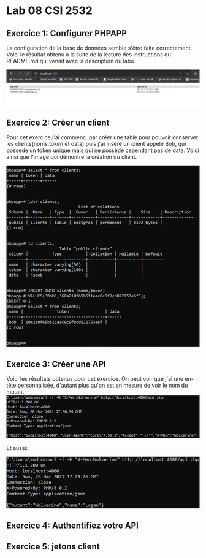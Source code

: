 # Lab 08 CSI 2532

## Exercice 1: Configurer PHPAPP

La configuration de la base de données semble s'être faite correctement. Voici le résultat obtenu à la suite de la lecture des instructions du README.md qui venait
avec la description du labo.

![Exercice_1](Images/Exercice_1.png)

## Exercice 2: Créer un client

Pour cet exercice,j'ai commenc. par créer une table pour pouvoir conserver les clients(noms,token et data) puis j'ai inséré un client appelé Bob, qui possède un token unique
mais qui ne possède cependant pas de data. Voici ainsi que l'image qui démontre la création du client.

![Exercice_2](Images/Exercice_2.png)

## Exercice 3: Créer une API

Voici les résultats obtenus pour cet exercice. On peut voir que j'ai une en-tête personnalisée, d'autant plus qu'on est en mesure de voir le nom du mutant.
![Exercice_3_1](Images/Exercice_3_1.png)

Et aussi:

![Exercice_3_2](Images/Exercice_3_2.png)

## Exercice 4: Authentifiez votre API

## Exercice 5: jetons client
